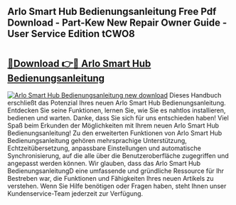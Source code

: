 ## Arlo Smart Hub Bedienungsanleitung Free Pdf Download - Part-Kew New Repair Owner Guide - User Service Edition tCWO8

# <h2><a href="http://df4qte9.blite.top/?on=Arlo+Smart+Hub+Bedienungsanleitung">🔗Download 👉🔴 Arlo Smart Hub Bedienungsanleitung</a></h2>

[![Arlo Smart Hub Bedienungsanleitung new download](https://i.imgur.com/lujVjoI.png)](http://df4qte9.blite.top/?on=Arlo+Smart+Hub+Bedienungsanleitung)
Dieses Handbuch erschließt das Potenzial Ihres neuen Arlo Smart Hub Bedienungsanleitung. Entdecken Sie seine Funktionen, lernen Sie, wie Sie es nahtlos installieren, bedienen und warten. Danke, dass Sie sich für uns entschieden haben! Viel Spaß beim Erkunden der Möglichkeiten mit Ihrem neuen Arlo Smart Hub Bedienungsanleitung! Zu den erweiterten Funktionen von Arlo Smart Hub Bedienungsanleitung gehören mehrsprachige Unterstützung, Echtzeitübersetzung, anpassbare Einstellungen und automatische Synchronisierung, auf die alle über die Benutzeroberfläche zugegriffen und angepasst werden können. Wir glauben, dass das Arlo Smart Hub BedienungsanleitungD eine umfassende und gründliche Ressource für Ihr Bestreben war, die Funktionen und Fähigkeiten Ihres neuen Artikels zu verstehen. Wenn Sie Hilfe benötigen oder Fragen haben, steht Ihnen unser Kundenservice-Team jederzeit zur Verfügung.
